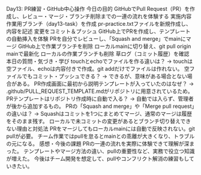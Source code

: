 Day13: PR練習・GitHub中心操作
今日の目的
GitHubでPull Request（PR）を作成し、レビュー・マージ・ブランチ削除までの一連の流れを体験する
実施内容
作業用ブランチ（day13-task）を作成
pr-practice.txtファイルを新規作成し、内容を記述
変更をコミット＆プッシュ
GitHub上でPRを作成し、テンプレートの自動挿入を体験
PRを自分でレビューし、「Squash and merge」でmainにマージ
GitHub上で作業ブランチを削除
ローカルmainに切り替え、git pull origin mainで最新化
ローカルの作業ブランチも削除
草ログ（コミット履歴）を確認
本日の質問・気づき・学び
touchとechoでファイルを作る違いは？
→ touchは空ファイル、echoは内容付きで作成。git addだけでファイルは作れない。
空ファイルでもコミット・プッシュできる？
→ できるが、意味がある場合とない場合がある。
PR作成画面に最初から説明テンプレートが入っていたのはなぜ？
→ .github/PULL_REQUEST_TEMPLATE.mdがリポジトリに用意されているため。
PRテンプレートはリポジトリ作成時に自動で入る？
→ 自動では入らず、管理者が後から追加するもの。
PRの「Squash and merge」や「Merge pull request」の違いは？
→ Squashはコミットを1つにまとめてマージ、通常のマージは履歴をそのまま残す。
ローカルで未コミットの変更があるとブランチ切り替えできない理由と対処法
PRをマージしてもローカルmainには自動で反映されない。git pullが必要。
チーム作業ではpullを怠るとmainとの乖離が大きくなり、トラブルの元になる。
感想・今後の課題
PRの一連の流れを実際に体験できて理解が深まった。
テンプレートやマージ方法の違い、pullの重要性など、実務で役立つ知識が増えた。
今後はチーム開発を想定して、pullやコンフリクト解消の練習もしていきたい。